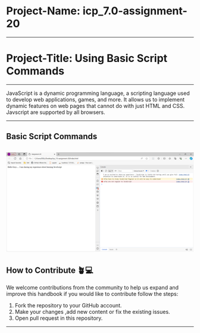 # Project-Name: icp_7.0-assignment-20

---
# Project-Title: Using Basic Script Commands

---

JavaScript is a dynamic programming language, a scripting language used to develop web applications, games, and more. It allows us to implement dynamic features on web pages that cannot do with just HTML and CSS. Javscript are supported by all browsers.

---
## Basic Script Commands
![Basic Script Commands](./output/O%2020.png)
---
## How to Contribute 🪴💻

We welcome contributions from the community to help us expand and improve this handbook if you would like to contribute follow the steps:

1. Fork the repository to your GitHub account.
2. Make your changes ,add new content or fix the existing issues.
3. Open pull request in this repository.

---